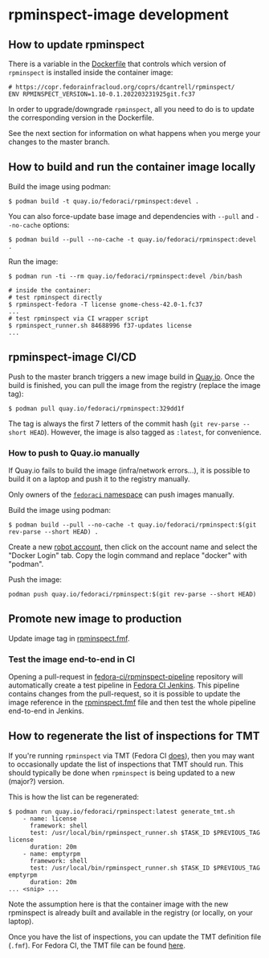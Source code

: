 # rpminspect-image development

## How to update rpminspect

There is a variable in the [Dockerfile](./Dockerfile) that controls which version of `rpminspect` is installed inside the container image:

```shell
# https://copr.fedorainfracloud.org/coprs/dcantrell/rpminspect/
ENV RPMINSPECT_VERSION=1.10-0.1.202203231925git.fc37
```

In order to upgrade/downgrade `rpminspect`, all you need to do is to update the corresponding version in the Dockerfile.

See the next section for information on what happens when you merge your changes to the master branch.


## How to build and run the container image locally


Build the image using podman:
```shell
$ podman build -t quay.io/fedoraci/rpminspect:devel .
```

You can also force-update base image and dependencies with `--pull` and `--no-cache` options:
```shell
$ podman build --pull --no-cache -t quay.io/fedoraci/rpminspect:devel .
```

Run the image:
```shell
$ podman run -ti --rm quay.io/fedoraci/rpminspect:devel /bin/bash

# inside the container:
# test rpminspect directly
$ rpminspect-fedora -T license gnome-chess-42.0-1.fc37
...
# test rpminspect via CI wrapper script
$ rpminspect_runner.sh 84688996 f37-updates license
...
```


## rpminspect-image CI/CD

Push to the master branch triggers a new image build in [Quay.io](https://quay.io/repository/fedoraci/rpminspect). Once the build is finished, you can pull the image from the registry (replace the image tag):

```
$ podman pull quay.io/fedoraci/rpminspect:329dd1f
```

The tag is always the first 7 letters of the commit hash (`git rev-parse --short HEAD`). However, the image is also tagged as `:latest`, for convenience.

### How to push to Quay.io manually

If Quay.io fails to build the image (infra/network errors...), it is possible to build it on a laptop and push it to the registry manually.

Only owners of the [`fedoraci` namespace](https://quay.io/organization/fedoraci/teams/owners) can push images manually.

Build the image using podman:
```shell
$ podman build --pull --no-cache -t quay.io/fedoraci/rpminspect:$(git rev-parse --short HEAD) .
```

Create a new [robot account](https://quay.io/repository/fedoraci/rpminspect?tab=settings), then click on the account name and select the "Docker Login" tab. Copy the login command and replace "docker" with "podman".

Push the image:
```shell
podman push quay.io/fedoraci/rpminspect:$(git rev-parse --short HEAD)
```


## Promote new image to production

Update image tag in [rpminspect.fmf](https://github.com/fedora-ci/rpminspect-pipeline/blob/master/rpminspect.fmf).


### Test the image end-to-end in CI

Opening a pull-request in [fedora-ci/rpminspect-pipeline](https://github.com/fedora-ci/rpminspect-pipeline) repository will automatically create a test pipeline in [Fedora CI Jenkins](https://osci-jenkins-1.ci.fedoraproject.org/job/fedora-ci/job/rpminspect-pipeline/view/change-requests/). This pipeline contains changes from the pull-request, so it is possible to update the image reference in the [rpminspect.fmf](https://github.com/fedora-ci/rpminspect-pipeline/blob/master/rpminspect.fmf) file and then test the whole pipeline end-to-end in Jenkins.


## How to regenerate the list of inspections for TMT

If you're running `rpminspect` via TMT (Fedora CI [does](https://github.com/fedora-ci/rpminspect-pipeline/blob/master/rpminspect.fmf)), then you may want to occasionally update the list of inspections that TMT should run. This should typically be done when `rpminspect` is being updated to a new (major?) version.

This is how the list can be regenerated:

```shell
$ podman run quay.io/fedoraci/rpminspect:latest generate_tmt.sh
    - name: license
      framework: shell
      test: /usr/local/bin/rpminspect_runner.sh $TASK_ID $PREVIOUS_TAG license
      duration: 20m
    - name: emptyrpm
      framework: shell
      test: /usr/local/bin/rpminspect_runner.sh $TASK_ID $PREVIOUS_TAG emptyrpm
      duration: 20m
... <snip> ...
```

Note the assumption here is that the container image with the new rpminspect is already built and available in the registry (or locally, on your laptop).

Once you have the list of inspections, you can update the TMT definition file (`.fmf`). For Fedora CI, the TMT file can be found [here](https://github.com/fedora-ci/rpminspect-pipeline/blob/master/rpminspect.fmf).

